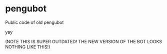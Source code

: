 # pengubot
Public code of old pengubot

yay

(NOTE THIS IS SUPER OUTDATED! THE NEW VERSION OF THE BOT LOOKS NOTHING LIKE THIS!)
